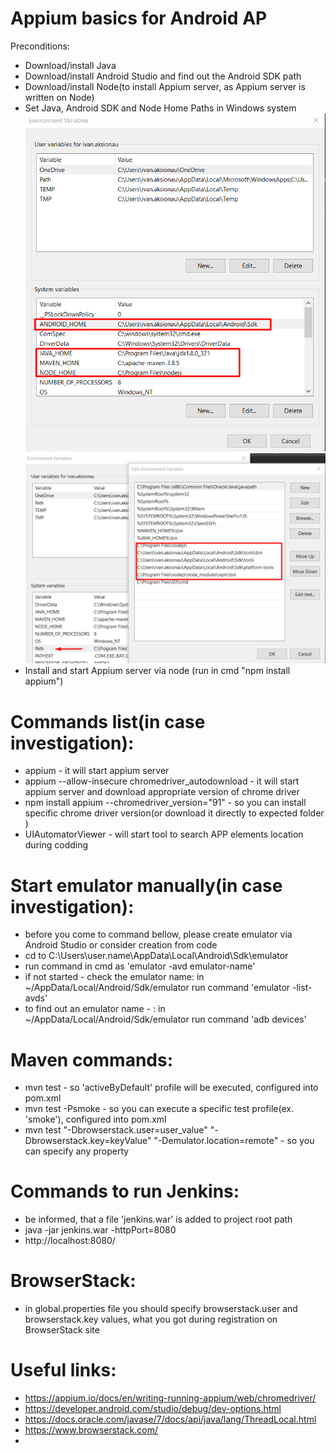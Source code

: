 # Appium basics for Android AP

Preconditions:
- Download/install Java
- Download/install Android Studio and find out the Android SDK path
- Download/install Node(to install Appium server, as Appium server is written on Node)
- Set Java, Android SDK and Node Home Paths in Windows system
![img.png](img.png)     ![img_1.png](img_1.png)
- Install and start Appium server via node (run in cmd "npm install appium")

# Commands list(in case investigation):
- appium - it will start appium server
- appium --allow-insecure chromedriver_autodownload - it will start appium server and download appropriate version of chrome driver
- npm install appium --chromedriver_version="91" - so you can install specific chrome driver version(or download it directly to expected folder )
- UIAutomatorViewer - will start tool to search APP elements location during codding

# Start emulator manually(in case investigation):
- before you come to command bellow, please create emulator via Android Studio or consider creation from code 
- cd to C:\Users\user.name\AppData\Local\Android\Sdk\emulator
- run command in cmd as 'emulator -avd emulator-name'
- if not started - check the emulator name: in ~/AppData/Local/Android/Sdk/emulator run command 'emulator -list-avds'
- to find out an emulator name - : in ~/AppData/Local/Android/Sdk/emulator run command 'adb devices'

# Maven commands:
- mvn test - so 'activeByDefault' profile will be executed, configured into pom.xml
- mvn test -Psmoke - so you can execute a specific test profile(ex. 'smoke'), configured into pom.xml
- mvn test "-Dbrowserstack.user=user_value" "-Dbrowserstack.key=keyValue" "-Demulator.location=remote" - so you can specify any property

# Commands to run Jenkins:
- be informed, that a file 'jenkins.war' is added to project root path
- java -jar jenkins.war -httpPort=8080
- http://localhost:8080/

# BrowserStack:
- in global.properties file you should specify browserstack.user and browserstack.key values, what you got during registration on BrowserStack site

# Useful links:
- https://appium.io/docs/en/writing-running-appium/web/chromedriver/
- https://developer.android.com/studio/debug/dev-options.html
- https://docs.oracle.com/javase/7/docs/api/java/lang/ThreadLocal.html
- https://www.browserstack.com/
- 